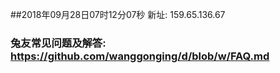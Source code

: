 ##2018年09月28日07时12分07秒 新址: 159.65.136.67
### 兔友常见问题及解答: https://github.com/wanggonging/d/blob/w/FAQ.md
